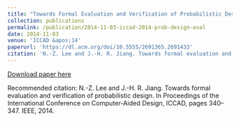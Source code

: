 ```yaml
---
title: "Towards Formal Evaluation and Verification of Probabilistic Design"
collection: publications
permalink: /publication/2014-11-03-iccad-2014-prob-design-eval
date: 2014-11-03
venue: 'ICCAD &apos;14'
paperurl: 'https://dl.acm.org/doi/10.5555/2691365.2691433'
citation: 'N.-Z. Lee and J.-H. R. Jiang. Towards formal evaluation and verification of probabilistic design. In Proceedings of the International Conference on Computer-Aided Design, ICCAD, pages 340–347. IEEE, 2014.'
---
```


<a href='https://dl.acm.org/doi/10.5555/2691365.2691433'>Download paper here</a>

Recommended citation: N.-Z. Lee and J.-H. R. Jiang. Towards formal evaluation and verification of probabilistic design. In Proceedings of the International Conference on Computer-Aided Design, ICCAD, pages 340–347. IEEE, 2014.